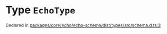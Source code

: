 # Type `EchoType`
<sub>Declared in [packages/core/echo/echo-schema/dist/types/src/schema.d.ts:3]()</sub>
